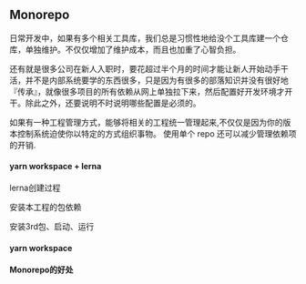 ## Monorepo

日常开发中，如果有多个相关工具库，我们总是习惯性地给没个工具库建一个仓库，单独维护。不仅仅增加了维护成本，而且也加重了心智负担。

还有就是很多公司在新人入职时，要花超过半个月的时间才能让新人开始动手干活，并不是内部系统要学的东西很多，只是因为有很多的部落知识并没有很好地『传承』，就像很多项目的所有依赖从网上单独拉下来，然后配置好开发环境才开干。除此之外，还要说明不时说明哪些配置是必须的。

如果有一种工程管理方式，能够将相关的工程统一管理起来,不仅仅是因为你的版本控制系统迫使你以特定的方式组织事物。 使用单个 repo 还可以减少管理依赖项的开销.

#### yarn workspace + lerna
lerna创建过程

安装本工程的包依赖

安装3rd包、启动、运行


#### yarn workspace 


#### Monorepo的好处
